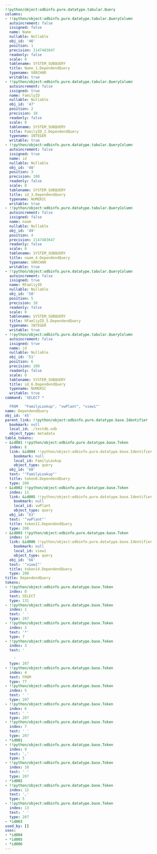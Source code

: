 ```yaml
---
!!python/object:odbinfo.pure.datatype.tabular.Query
columns:
- !!python/object:odbinfo.pure.datatype.tabular.QueryColumn
  autoincrement: false
  issigned: false
  name: Name
  nullable: Nullable
  obj_id: '46'
  position: 1
  precision: 2147483647
  readonly: false
  scale: 0
  tablename: SYSTEM_SUBQUERY
  title: Name_1.DependendQuery
  typename: VARCHAR
  writable: true
- !!python/object:odbinfo.pure.datatype.tabular.QueryColumn
  autoincrement: false
  issigned: true
  name: FamilyID
  nullable: Nullable
  obj_id: '47'
  position: 2
  precision: 10
  readonly: false
  scale: 0
  tablename: SYSTEM_SUBQUERY
  title: FamilyID_2.DependendQuery
  typename: INTEGER
  writable: true
- !!python/object:odbinfo.pure.datatype.tabular.QueryColumn
  autoincrement: false
  issigned: true
  name: id
  nullable: Nullable
  obj_id: '48'
  position: 3
  precision: 100
  readonly: false
  scale: 0
  tablename: SYSTEM_SUBQUERY
  title: id_3.DependendQuery
  typename: NUMERIC
  writable: true
- !!python/object:odbinfo.pure.datatype.tabular.QueryColumn
  autoincrement: false
  issigned: false
  name: naam
  nullable: Nullable
  obj_id: '49'
  position: 4
  precision: 2147483647
  readonly: false
  scale: 0
  tablename: SYSTEM_SUBQUERY
  title: naam_4.DependendQuery
  typename: VARCHAR
  writable: true
- !!python/object:odbinfo.pure.datatype.tabular.QueryColumn
  autoincrement: false
  issigned: true
  name: RFamliyID
  nullable: Nullable
  obj_id: '50'
  position: 5
  precision: 10
  readonly: false
  scale: 0
  tablename: SYSTEM_SUBQUERY
  title: RFamliyID_5.DependendQuery
  typename: INTEGER
  writable: true
- !!python/object:odbinfo.pure.datatype.tabular.QueryColumn
  autoincrement: false
  issigned: true
  name: id
  nullable: Nullable
  obj_id: '51'
  position: 6
  precision: 100
  readonly: false
  scale: 0
  tablename: SYSTEM_SUBQUERY
  title: id_6.DependendQuery
  typename: NUMERIC
  writable: true
command: 'SELECT *

  FROM   "FamilyLookup", "vwPlant", "view1"'
name: DependendQuery
obj_id: '45'
parent_link: !!python/object:odbinfo.pure.datatype.base.Identifier
  bookmark: null
  local_id: ./testdb.odb
  object_type: metadata
table_tokens:
- &id001 !!python/object:odbinfo.pure.datatype.base.Token
  index: 8
  link: &id004 !!python/object:odbinfo.pure.datatype.base.Identifier
    bookmark: null
    local_id: FamilyLookup
    object_type: query
  obj_id: '60'
  text: '"FamilyLookup"'
  title: token8.DependendQuery
  type: 200
- &id002 !!python/object:odbinfo.pure.datatype.base.Token
  index: 11
  link: &id005 !!python/object:odbinfo.pure.datatype.base.Identifier
    bookmark: null
    local_id: vwPlant
    object_type: query
  obj_id: '63'
  text: '"vwPlant"'
  title: token11.DependendQuery
  type: 200
- &id003 !!python/object:odbinfo.pure.datatype.base.Token
  index: 14
  link: &id006 !!python/object:odbinfo.pure.datatype.base.Identifier
    bookmark: null
    local_id: view1
    object_type: query
  obj_id: '66'
  text: '"view1"'
  title: token14.DependendQuery
  type: 200
title: DependendQuery
tokens:
- !!python/object:odbinfo.pure.datatype.base.Token
  index: 0
  text: SELECT
  type: 131
- !!python/object:odbinfo.pure.datatype.base.Token
  index: 1
  text: ' '
  type: 207
- !!python/object:odbinfo.pure.datatype.base.Token
  index: 2
  text: '*'
  type: 7
- !!python/object:odbinfo.pure.datatype.base.Token
  index: 3
  text: '

    '
  type: 207
- !!python/object:odbinfo.pure.datatype.base.Token
  index: 4
  text: FROM
  type: 77
- !!python/object:odbinfo.pure.datatype.base.Token
  index: 5
  text: ' '
  type: 207
- !!python/object:odbinfo.pure.datatype.base.Token
  index: 6
  text: ' '
  type: 207
- !!python/object:odbinfo.pure.datatype.base.Token
  index: 7
  text: ' '
  type: 207
- *id001
- !!python/object:odbinfo.pure.datatype.base.Token
  index: 9
  text: ','
  type: 5
- !!python/object:odbinfo.pure.datatype.base.Token
  index: 10
  text: ' '
  type: 207
- *id002
- !!python/object:odbinfo.pure.datatype.base.Token
  index: 12
  text: ','
  type: 5
- !!python/object:odbinfo.pure.datatype.base.Token
  index: 13
  text: ' '
  type: 207
- *id003
used_by: []
uses:
- *id004
- *id005
- *id006
---
```

